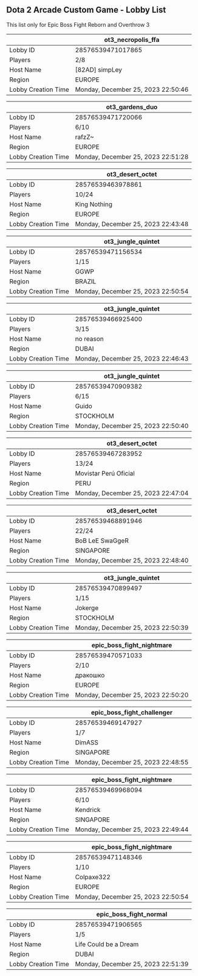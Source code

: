 ## Dota 2 Arcade Custom Game - Lobby List

This list only for Epic Boss Fight Reborn and Overthrow 3

|  | ot3_necropolis_ffa |
| ------ | ------ |
| Lobby ID | 28576539471017865 |
| Players | 2/8 |
| Host Name | [82AD] simpLey |
| Region | EUROPE |
| Lobby Creation Time | Monday, December 25, 2023 22:50:46 |


|  | ot3_gardens_duo |
| ------ | ------ |
| Lobby ID | 28576539471720066 |
| Players | 6/10 |
| Host Name | rafzZ~ |
| Region | EUROPE |
| Lobby Creation Time | Monday, December 25, 2023 22:51:28 |


|  | ot3_desert_octet |
| ------ | ------ |
| Lobby ID | 28576539463978861 |
| Players | 10/24 |
| Host Name | King Nothing |
| Region | EUROPE |
| Lobby Creation Time | Monday, December 25, 2023 22:43:48 |


|  | ot3_jungle_quintet |
| ------ | ------ |
| Lobby ID | 28576539471156534 |
| Players | 1/15 |
| Host Name | GGWP |
| Region | BRAZIL |
| Lobby Creation Time | Monday, December 25, 2023 22:50:54 |


|  | ot3_jungle_quintet |
| ------ | ------ |
| Lobby ID | 28576539466925400 |
| Players | 3/15 |
| Host Name | no reason |
| Region | DUBAI |
| Lobby Creation Time | Monday, December 25, 2023 22:46:43 |


|  | ot3_jungle_quintet |
| ------ | ------ |
| Lobby ID | 28576539470909382 |
| Players | 6/15 |
| Host Name | Guido |
| Region | STOCKHOLM |
| Lobby Creation Time | Monday, December 25, 2023 22:50:40 |


|  | ot3_desert_octet |
| ------ | ------ |
| Lobby ID | 28576539467283952 |
| Players | 13/24 |
| Host Name | Movistar Perú Oficial |
| Region | PERU |
| Lobby Creation Time | Monday, December 25, 2023 22:47:04 |


|  | ot3_desert_octet |
| ------ | ------ |
| Lobby ID | 28576539468891946 |
| Players | 22/24 |
| Host Name | BoB LeE SwaGgeR |
| Region | SINGAPORE |
| Lobby Creation Time | Monday, December 25, 2023 22:48:40 |


|  | ot3_jungle_quintet |
| ------ | ------ |
| Lobby ID | 28576539470899497 |
| Players | 1/15 |
| Host Name | Jokerge |
| Region | STOCKHOLM |
| Lobby Creation Time | Monday, December 25, 2023 22:50:39 |


|  | epic_boss_fight_nightmare |
| ------ | ------ |
| Lobby ID | 28576539470571033 |
| Players | 2/10 |
| Host Name | дракошко |
| Region | EUROPE |
| Lobby Creation Time | Monday, December 25, 2023 22:50:20 |


|  | epic_boss_fight_challenger |
| ------ | ------ |
| Lobby ID | 28576539469147927 |
| Players | 1/7 |
| Host Name | DimASS |
| Region | SINGAPORE |
| Lobby Creation Time | Monday, December 25, 2023 22:48:55 |


|  | epic_boss_fight_nightmare |
| ------ | ------ |
| Lobby ID | 28576539469968094 |
| Players | 6/10 |
| Host Name | Kendrick |
| Region | SINGAPORE |
| Lobby Creation Time | Monday, December 25, 2023 22:49:44 |


|  | epic_boss_fight_nightmare |
| ------ | ------ |
| Lobby ID | 28576539471148346 |
| Players | 1/10 |
| Host Name | Colpaxe322 |
| Region | EUROPE |
| Lobby Creation Time | Monday, December 25, 2023 22:50:54 |


|  | epic_boss_fight_normal |
| ------ | ------ |
| Lobby ID | 28576539471906565 |
| Players | 1/5 |
| Host Name | Life Could be a Dream |
| Region | DUBAI |
| Lobby Creation Time | Monday, December 25, 2023 22:51:39 |


